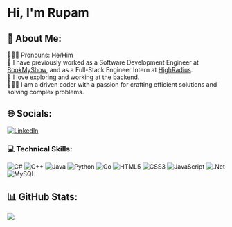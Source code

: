 # Hi, I'm Rupam

## 💫 About Me:
👩🏻‍💻 Pronouns: He/Him <br>
💼 I have previously worked as a Software Development Engineer at [BookMyShow](https://in.bookmyshow.com/), and as a Full-Stack Engineer Intern at [HighRadius](https://www.highradius.com/). <br>
🧭 I love exploring and working at the backend. <br>
👩🏻‍💻 I am a driven coder with a passion for crafting efficient solutions and solving complex problems. <br>
<!--📋-->

## 🌐 Socials:
[![LinkedIn](https://img.shields.io/badge/LinkedIn-%230077B5.svg?logo=linkedin&logoColor=white)](https://www.linkedin.com/in/rupam-dutta-886875176/) 

### 💻 Technical Skills: <br>
![C#](https://img.shields.io/badge/c%23-%23239120.svg?style=for-the-badge&logo=csharp&logoColor=white) ![C++](https://img.shields.io/badge/c++-%2300599C.svg?style=for-the-badge&logo=c%2B%2B&logoColor=white) ![Java](https://img.shields.io/badge/java-%23ED8B00.svg?style=for-the-badge&logo=openjdk&logoColor=white) ![Python](https://img.shields.io/badge/python-3670A0?style=for-the-badge&logo=python&logoColor=ffdd54) ![Go](https://img.shields.io/badge/go-%2300ADD8.svg?style=for-the-badge&logo=go&logoColor=white) ![HTML5](https://img.shields.io/badge/html5-%23E34F26.svg?style=for-the-badge&logo=html5&logoColor=white) ![CSS3](https://img.shields.io/badge/css3-%231572B6.svg?style=for-the-badge&logo=css3&logoColor=white) ![JavaScript](https://img.shields.io/badge/javascript-3670A0?style=for-the-badge&logo=javascript&logoColor=white) ![.Net](https://img.shields.io/badge/.NET-5C2D91?style=for-the-badge&logo=.net&logoColor=white) ![MySQL](https://img.shields.io/badge/mysql-4479A1.svg?style=for-the-badge&logo=mysql&logoColor=white)

## 📊 GitHub Stats:
![](https://github-readme-stats.vercel.app/api?username=dtrup00&theme=algolia&hide_border=false&include_all_commits=false&count_private=false&center=true)<br/>
<!--![](https://github-readme-streak-stats.herokuapp.com/?user=dtrup00&theme=algolia&hide_border=false)<br/>-->
<!--![](https://github-readme-stats.vercel.app/api/top-langs/?username=dtrup00&theme=algolia&hide_border=false&include_all_commits=false&count_private=false&layout=compact)-->
